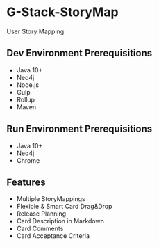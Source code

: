 # G-Stack-StoryMap
User Story Mapping

## Dev Environment Prerequisitions
- Java 10+
- Neo4j
- Node.js
- Gulp
- Rollup
- Maven

## Run Environment Prerequisitions
- Java 10+
- Neo4j
- Chrome

## Features
- Multiple StoryMappings
- Flexible & Smart Card Drag&Drop
- Release Planning
- Card Description in Markdown
- Card Comments
- Card Acceptance Criteria
